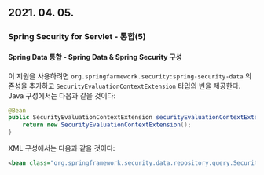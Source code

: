 ## 2021. 04. 05.

### Spring Security for Servlet - 통합(5)

#### Spring Data 통합 - Spring Data & Spring Security 구성

이 지원을 사용하려면 `org.springfarmework.security:spring-security-data` 의존성을 추가하고 `SecurityEvaluationContextExtension` 타입의 빈을 제공한다. Java 구성에서는 다음과 같을 것이다:

```java
@Bean
public SecurityEvaluationContextExtension securityEvaluationContextExtension() {
    return new SecurityEvaluationContextExtension();
}
```

XML 구성에서는 다음과 같을 것이다:

```xml
<bean class="org.springframework.security.data.repository.query.SecurityEvaluationContextExtension"/>
```

